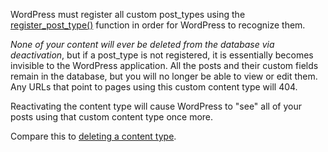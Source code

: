 WordPress must register all custom post\_types using the [register\_post\_type()](http://codex.wordpress.org/Function_Reference/register_post_type) function in order for WordPress to recognize them.

_None of your content will ever be deleted from the database via deactivation_, but if a post\_type is not registered, it is essentially becomes invisible to the WordPress application.  All the posts and their custom fields remain in the database, but you will no longer be able to view or edit them.  Any URLs that point to pages using this custom content type will 404.

Reactivating the content type will cause WordPress to "see" all of your posts using that custom content type once more.

Compare this to [deleting a content type](DeletePostType.md).